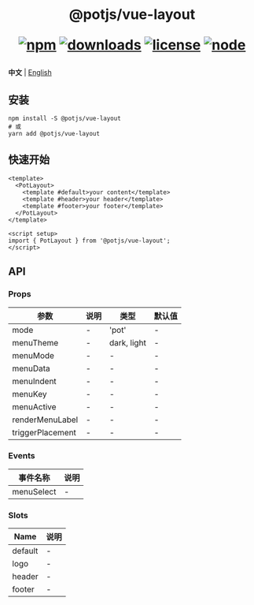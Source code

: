 <h1 align="center">
@potjs/vue-layout

<div align="center">

[![npm](https://img.shields.io/npm/v/@potjs/vue-layout.svg)](https://npmjs.com/package/@potjs/vue-layout)
[![downloads](https://img.shields.io/npm/dm/@potjs/vue-layout.svg)](https://npmjs.org/package/@potjs/vue-layout)
[![license](https://img.shields.io/github/license/potjs/pot.svg)](../../LICENSE)
[![node](https://img.shields.io/node/v/@potjs/vue-layout.svg)](https://nodejs.org/en/about/releases/)

</div>
</h1>

**中文** | [English](./README.md)

## 安装
```shell
npm install -S @potjs/vue-layout
# 或
yarn add @potjs/vue-layout
```

## 快速开始
```vue
<template>
  <PotLayout>
    <template #default>your content</template>
    <template #header>your header</template>
    <template #footer>your footer</template>
  </PotLayout>
</template>

<script setup>
import { PotLayout } from '@potjs/vue-layout';
</script>
```

## API

### Props
| 参数                  | 说明           | 类型 | 默认值 |
| --------------------- | --------------------- | --- | --- |
| mode | - | 'pot' | - |
| menuTheme | - | dark, light | - |
| menuMode | - | - | - |
| menuData | - | - | - |
| menuIndent | - | - | - |
| menuKey | - | - | - |
| menuActive | - | - | - |
| renderMenuLabel | - | - | - |
| triggerPlacement | - | - | - |

### Events
| 事件名称            | 说明                                      |
| --------------------- | ------------------------------------------------ |
| menuSelect | - |

### Slots
| Name                  | 说明                                      |
| --------------------- | ------------------------------------------------ |
| default | - |
| logo | - |
| header | - |
| footer | - |

